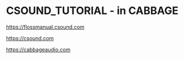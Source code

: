 # CSOUND_TUTORIAL - in CABBAGE
https://flossmanual.csound.com

https://csound.com

https://cabbageaudio.com
